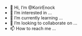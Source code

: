- 👋 Hi, I’m @KorirEnock
- 👀 I’m interested in ...
- 🌱 I’m currently learning ...
- 💞️ I’m looking to collaborate on ...
- 📫 How to reach me ...

<!---
KorirEnock/KorirEnock is a ✨ special ✨ repository because its `README.md` (this file) appears on your GitHub profile.
You can click the Preview link to take a look at your changes.
--->
